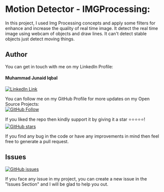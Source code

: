 # Motion Detector - IMGProcessing:
In this project, I used Img Processing concepts and apply some filters for enhance and increase the quality of real time image. It detect the real time image using webcam of objects and draw lines. It can't detect stable objects just detect moving things.

## Author
You can get in touch with me on my LinkedIn Profile:

#### Muhammad Junaid Iqbal
[![LinkedIn Link](https://img.shields.io/badge/LinkedIn-Muhammad%20Junaid%20Iqbal-lightgrey)](https://www.linkedin.com/in/im-mjunaidiqbal)

You can follow me on my GitHub Profile for more updates on my Open Source Projects:
</br>
[![GitHub Follow](https://img.shields.io/badge/Connect-Muhammad%20Junaid%20Iqbal-blue.svg?logo=Github&longCache=true&style=social&label=Follow)](https://github.com/im-mjunaidiqbal)

If you liked the repo then kindly support it by giving it a star ⭐⭐⭐⭐⭐!</br>
[![GitHub stars](https://img.shields.io/github/stars/im-mjunaidiqbal/cinemaTicketing)](https://github.com/im-mjunaidiqbal/cinemaTicketing/stargazers)

If you find any bug in the code or have any improvements in mind then feel free to generate a pull request.

## Issues
[![GitHub issues](https://img.shields.io/github/issues/im-mjunaidiqbal/cinemaTicketing?style=plastic)](https://github.com/im-mjunaidiqbal/cinemaTicketing/issues)

If you face any issue in my project, you can create a new issue in the "Issues Section" and I will be glad to help you out.


